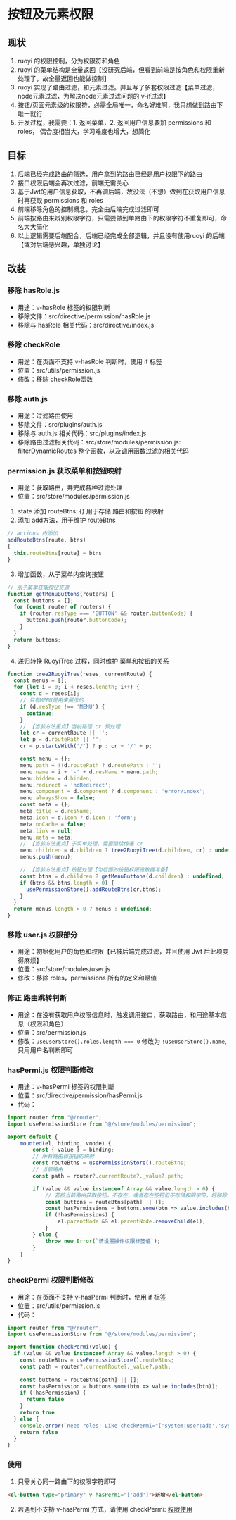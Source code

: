 # 按钮及元素权限

## 现状
1. ruoyi 的权限控制，分为权限符和角色
2. ruoyi 的菜单结构是全量返回【没研究后端，但看到前端是按角色和权限重新处理了，故全量返回也能做控制】
3. ruoyi 实现了路由过滤，和元素过滤。并且写了多套权限过滤【菜单过滤，node元素过滤，为解决node元素过滤问题的 v-if过滤】
4. 按钮/页面元素级的权限符，必需全局唯一，命名好难啊，我只想做到路由下唯一就行
5. 开发过程，我需要：1. 返回菜单，2. 返回用户信息要加 permissions 和 roles， 偶合度相当大，学习难度也增大，想简化

## 目标
1. 后端已经完成路由的筛选，用户拿到的路由已经是用户权限下的路由
2. 接口权限后端会再次过滤，前端无需关心
3. 基于Jwt的用户信息获取，不再调后端，故没法（不想）做到在获取用户信息时再获取 permissions 和 roles
4. 前端移除角色的控制概念，完全由后端完成过滤即可
5. 前端按路由来辨别权限字符，只需要做到单路由下的权限字符不重复即可，命名大大简化
6. 以上逻辑需要后端配合，后端已经完成全部逻辑，并且没有使用ruoyi 的后端【或对后端感兴趣，单独讨论】

## 改装

### 移除 hasRole.js
- 用途：v-hasRole 标签的权限判断
- 移除文件：src/directive/permission/hasRole.js
- 移除与 hasRole 相关代码：src/directive/index.js

### 移除 checkRole
- 用途：在页面不支持 v-hasRole 判断时，使用 if 标签
- 位置：src/utils/permission.js
- 修改：移除 checkRole函数

### 移除 auth.js
- 用途：过滤路由使用
- 移除文件：src/plugins/auth.js
- 移除与 auth.js 相关代码：src/plugins/index.js
- 移除路由过滤相关代码：src/store/modules/permission.js: filterDynamicRoutes 整个函数，以及调用函数过滤的相关代码

### permission.js 获取菜单和按钮映射
- 用途：获取路由，并完成各种过滤处理
- 位置：src/store/modules/permission.js
1. state 添加 routeBtns: {} 用于存储 路由和按钮 的映射
2. 添加 add方法，用于维护 routeBtns
```javascript
// actions 内添加
addRouteBtns(route, btns)
{
  this.routeBtns[route] = btns
}
```
3. 增加函数，从子菜单内查询按钮
```javascript
// 从子菜单获取按钮资源
function getMenuButtons(routers) {
  const buttons = [];
  for (const router of routers) {
    if (router.resType === 'BUTTON' && router.buttonCode) {
      buttons.push(router.buttonCode);
    }
  }
  return buttons;
}
```
4. 递归转换 RuoyiTree 过程，同时维护 菜单和按钮的关系
```javascript
function tree2RuoyiTree(reses, currentRoute) {
  const menus = [];
  for (let i = 0; i < reses.length; i++) {
    const d = reses[i];
    // 只有MENU是用来展示的
    if (d.resType !== 'MENU') {
      continue;
    }
    // 【当前方法重点】当前路径 cr 预处理
    let cr = currentRoute || '';
    let p = d.routePath || '';
    cr = p.startsWith('/') ? p : cr + '/' + p;

    const menu = {};
    menu.path = !!d.routePath ? d.routePath : '';
    menu.name = i + '-' + d.resName + menu.path;
    menu.hidden = d.hidden;
    menu.redirect = 'noRedirect';
    menu.component = d.component ? d.component : 'error/index';
    menu.alwaysShow = false;
    const meta = {};
    meta.title = d.resName;
    meta.icon = d.icon ? d.icon : 'form';
    meta.noCache = false;
    meta.link = null;
    menu.meta = meta;
    // 【当前方法重点】子菜单处理，需要继续传递 cr
    menu.children = d.children ? tree2RuoyiTree(d.children, cr) : undefined;
    menus.push(menu);

    // 【当前方法重点】按钮处理【为后面的按钮权限做数据准备】
    const btns = d.children ? getMenuButtons(d.children) : undefined;
    if (btns && btns.length > 0) {
      usePermissionStore().addRouteBtns(cr,btns);
    }
  }
  return menus.length > 0 ? menus : undefined;
}
```

### 移除 user.js 权限部分
- 用途：初始化用户的角色和权限【已被后端完成过滤，并且使用 Jwt 后此项变得麻烦】
- 位置：src/store/modules/user.js
- 修改：移除 roles，permissions 所有的定义和赋值

### 修正 路由跳转判断
- 用途：在没有获取用户权限信息时，触发调用接口，获取路由，和用途基本信息（权限和角色）
- 位置：src/permission.js
- 修改：`useUserStore().roles.length === 0` 修改为 `!useUserStore().name`, 只用用户名判断即可

### hasPermi.js 权限判断修改
- 用途：v-hasPermi 标签的权限判断
- 位置：src/directive/permission/hasPermi.js
- 代码：
```javascript
import router from "@/router";
import usePermissionStore from "@/store/modules/permission";

export default {
    mounted(el, binding, vnode) {
        const { value } = binding;
        // 所有路由和按钮的映射
        const routeBtns = usePermissionStore().routeBtns;
        // 当前路由
        const path = router?.currentRoute?._value?.path;

        if (value && value instanceof Array && value.length > 0) {
            // 若按当前路由获取按钮，不存在，或者存在按钮但不存储权限字符，将移除 el 节点
            const buttons = routeBtns[path] || [];
            const hasPermissions = buttons.some(btn => value.includes(btn));
            if (!hasPermissions) {
                el.parentNode && el.parentNode.removeChild(el);
            }
        } else {
            throw new Error(`请设置操作权限标签值`);
        }
    }
}
```

### checkPermi 权限判断修改
- 用途：在页面不支持 v-hasPermi 判断时，使用 if 标签
- 位置：src/utils/permission.js
- 代码：
```javascript
import router from "@/router";
import usePermissionStore from "@/store/modules/permission";

export function checkPermi(value) {
  if (value && value instanceof Array && value.length > 0) {
    const routeBtns = usePermissionStore().routeBtns;
    const path = router?.currentRoute?._value?.path;
    
    const buttons = routeBtns[path] || [];
    const hasPermission = buttons.some(btn => value.includes(btn));
    if (!hasPermission) {
      return false
    }
    return true
  } else {
    console.error(`need roles! Like checkPermi="['system:user:add','system:user:edit']"`)
    return false
  }
}
```

### 使用
1. 只需关心同一路由下的权限字符即可
```html
<el-button type="primary" v-hasPermi="['add']">新增</el-button>
```
2. 若遇到不支持 v-hasPermi 方式，请使用 checkPermi: [权限使用](http://doc.ruoyi.vip/ruoyi-vue/document/qdsc.html#%E6%9D%83%E9%99%90%E4%BD%BF%E7%94%A8)

